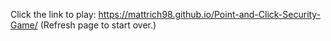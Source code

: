 Click the link to play: https://mattrich98.github.io/Point-and-Click-Security-Game/
(Refresh page to start over.)

